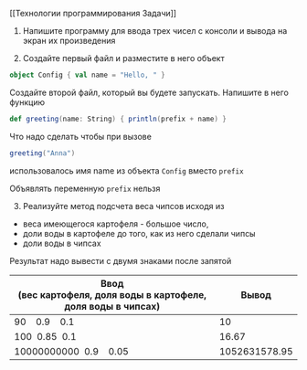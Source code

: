 [[Технологии программирования Задачи]]

1. Напишите программу для ввода трех чисел с консоли и вывода на экран их произведения

2. Создайте первый файл и разместите в него объект
```Scala
object Config { val name = "Hello, " } 
```

Создайте второй файл, который вы будете запускать. Напишите в него функцию

```Scala
def greeting(name: String) { println(prefix + name) }  
```

Что надо сделать чтобы при вызове

```Scala
greeting("Anna") 
```

использовалось имя name из объекта `Config` вместо `prefix`

Объявлять переменную `prefix` нельзя  

3. Реализуйте метод подсчета веса чипсов исходя из

- веса имеющегося картофеля - большое число,
- доли воды в картофеле до того, как из него сделали чипсы
- доли воды в чипсах

Результат надо вывести с двумя знаками после запятой  

|Ввод  <br>(вес картофеля, доля воды в картофеле, доля воды в чипсах)|Вывод|
|---|---|
|90    0.9    0.1|10|
|100  0.85  0.1|16.67|
|10000000000  0.9    0.05|1052631578.95|